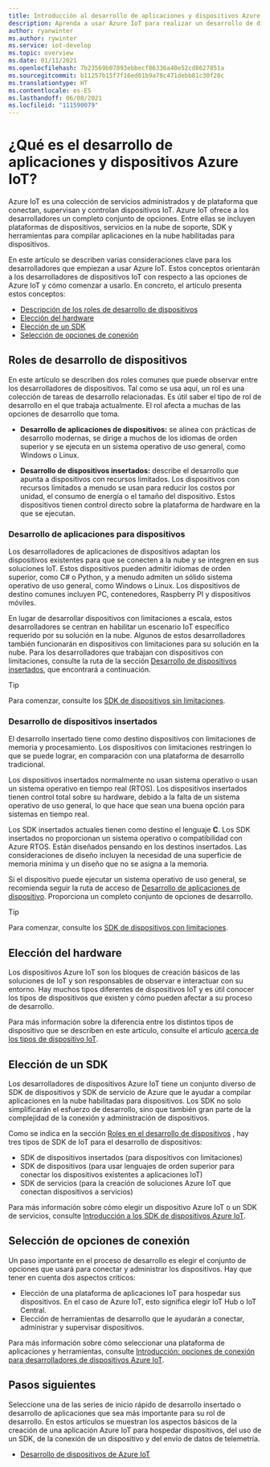 ```yaml
---
title: Introducción al desarrollo de aplicaciones y dispositivos Azure IoT
description: Aprenda a usar Azure IoT para realizar un desarrollo de dispositivos insertados y crear aplicaciones en la nube habilitadas para dispositivos.
author: ryanwinter
ms.author: rywinter
ms.service: iot-develop
ms.topic: overview
ms.date: 01/11/2021
ms.openlocfilehash: 7b23569b07893ebbecf86336a40e52cd8627851a
ms.sourcegitcommit: b11257b15f7f16ed01b9a78c471debb81c30f20c
ms.translationtype: HT
ms.contentlocale: es-ES
ms.lasthandoff: 06/08/2021
ms.locfileid: "111590079"
---
```

# <a name="what-is-azure-iot-device-and-application-development"></a>¿Qué es el desarrollo de aplicaciones y dispositivos Azure IoT?

Azure IoT es una colección de servicios administrados y de plataforma que conectan, supervisan y controlan dispositivos IoT. Azure IoT ofrece a los desarrolladores un completo conjunto de opciones. Entre ellas se incluyen plataformas de dispositivos, servicios en la nube de soporte, SDK y herramientas para compilar aplicaciones en la nube habilitadas para dispositivos.

En este artículo se describen varias consideraciones clave para los desarrolladores que empiezan a usar Azure IoT. Estos conceptos orientarán a los desarrolladores de dispositivos IoT con respecto a las opciones de Azure IoT y cómo comenzar a usarlo. En concreto, el artículo presenta estos conceptos:
- [Descripción de los roles de desarrollo de dispositivos](#device-development-roles)
- [Elección del hardware](#choosing-your-hardware)
- [Elección de un SDK](#choosing-an-sdk)
- [Selección de opciones de conexión](#selecting-connection-options)

## <a name="device-development-roles"></a>Roles de desarrollo de dispositivos
En este artículo se describen dos roles comunes que puede observar entre los desarrolladores de dispositivos. Tal como se usa aquí, un rol es una colección de tareas de desarrollo relacionadas. Es útil saber el tipo de rol de desarrollo en el que trabaja actualmente. El rol afecta a muchas de las opciones de desarrollo que toma.

* **Desarrollo de aplicaciones de dispositivos:** se alinea con prácticas de desarrollo modernas, se dirige a muchos de los idiomas de orden superior y se ejecuta en un sistema operativo de uso general, como Windows o Linux.

* **Desarrollo de dispositivos insertados:** describe el desarrollo que apunta a dispositivos con recursos limitados. Los dispositivos con recursos limitados a menudo se usan para reducir los costos por unidad, el consumo de energía o el tamaño del dispositivo. Estos dispositivos tienen control directo sobre la plataforma de hardware en la que se ejecutan.

### <a name="device-application-development"></a>Desarrollo de aplicaciones para dispositivos
Los desarrolladores de aplicaciones de dispositivos adaptan los dispositivos existentes para que se conecten a la nube y se integren en sus soluciones IoT. Estos dispositivos pueden admitir idiomas de orden superior, como C# o Python, y a menudo admiten un sólido sistema operativo de uso general, como Windows o Linux. Los dispositivos de destino comunes incluyen PC, contenedores, Raspberry PI y dispositivos móviles. 

En lugar de desarrollar dispositivos con limitaciones a escala, estos desarrolladores se centran en habilitar un escenario IoT específico requerido por su solución en la nube. Algunos de estos desarrolladores también funcionarán en dispositivos con limitaciones para su solución en la nube. Para los desarrolladores que trabajan con dispositivos con limitaciones, consulte la ruta de la sección [Desarrollo de dispositivos insertados](#embedded-device-development), que encontrará a continuación.

> [!TIP]
> Para comenzar, consulte los [SDK de dispositivos sin limitaciones](about-iot-sdks.md#unconstrained-device-sdks).

### <a name="embedded-device-development"></a>Desarrollo de dispositivos insertados
El desarrollo insertado tiene como destino dispositivos con limitaciones de memoria y procesamiento. Los dispositivos con limitaciones restringen lo que se puede lograr, en comparación con una plataforma de desarrollo tradicional.

Los dispositivos insertados normalmente no usan sistema operativo o usan un sistema operativo en tiempo real (RTOS). Los dispositivos insertados tienen control total sobre su hardware, debido a la falta de un sistema operativo de uso general, lo que hace que sean una buena opción para sistemas en tiempo real.

Los SDK insertados actuales tienen como destino el lenguaje **C**. Los SDK insertados no proporcionan un sistema operativo o compatibilidad con Azure RTOS. Están diseñados pensando en los destinos insertados. Las consideraciones de diseño incluyen la necesidad de una superficie de memoria mínima y un diseño que no se asigna a la memoria.

Si el dispositivo puede ejecutar un sistema operativo de uso general, se recomienda seguir la ruta de acceso de [Desarrollo de aplicaciones de dispositivo](#device-application-development). Proporciona un completo conjunto de opciones de desarrollo.

> [!TIP]
> Para comenzar, consulte los [SDK de dispositivos con limitaciones](about-iot-sdks.md#constrained-device-sdks).

## <a name="choosing-your-hardware"></a>Elección del hardware
Los dispositivos Azure IoT son los bloques de creación básicos de las soluciones de IoT y son responsables de observar e interactuar con su entorno. Hay muchos tipos diferentes de dispositivos IoT y es útil conocer los tipos de dispositivos que existen y cómo pueden afectar a su proceso de desarrollo.

Para más información sobre la diferencia entre los distintos tipos de dispositivo que se describen en este artículo, consulte el artículo [acerca de los tipos de dispositivo IoT](concepts-iot-device-types.md).

## <a name="choosing-an-sdk"></a>Elección de un SDK
Los desarrolladores de dispositivos Azure IoT tiene un conjunto diverso de SDK de dispositivos y SDK de servicio de Azure que le ayudar a compilar aplicaciones en la nube habilitadas para dispositivos. Los SDK no solo simplificarán el esfuerzo de desarrollo, sino que también gran parte de la complejidad de la conexión y administración de dispositivos. 

Como se indica en la sección [Roles en el desarrollo de dispositivos](#device-development-roles) , hay tres tipos de SDK de IoT para el desarrollo de dispositivos:
- SDK de dispositivos insertados (para dispositivos con limitaciones)
- SDK de dispositivos (para usar lenguajes de orden superior para conectar los dispositivos existentes a aplicaciones IoT)
- SDK de servicios (para la creación de soluciones Azure IoT que conectan dispositivos a servicios)

Para más información sobre cómo elegir un dispositivo Azure IoT o un SDK de servicios, consulte [Introducción a los SDK de dispositivos Azure IoT](about-iot-sdks.md).

## <a name="selecting-connection-options"></a>Selección de opciones de conexión
Un paso importante en el proceso de desarrollo es elegir el conjunto de opciones que usará para conectar y administrar los dispositivos. Hay que tener en cuenta dos aspectos críticos:
- Elección de una plataforma de aplicaciones IoT para hospedar sus dispositivos. En el caso de Azure IoT, esto significa elegir IoT Hub o IoT Central.
- Elección de herramientas de desarrollo que le ayudarán a conectar, administrar y supervisar dispositivos.

Para más información sobre cómo seleccionar una plataforma de aplicaciones y herramientas, consulte [Introducción: opciones de conexión para desarrolladores de dispositivos Azure IoT](concepts-overview-connection-options.md).

## <a name="next-steps"></a>Pasos siguientes
Seleccione una de las series de inicio rápido de desarrollo insertado o desarrollo de aplicaciones que sea más importante para su rol de desarrollo. En estos artículos se muestran los aspectos básicos de la creación de una aplicación Azure IoT para hospedar dispositivos, del uso de un SDK, de la conexión de un dispositivo y del envío de datos de telemetría.  
- [Desarrollo de dispositivos de Azure IoT](index.yml)
